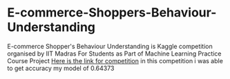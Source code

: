 # E-commerce-Shoppers-Behaviour-Understanding
E-commerce Shopper's Behaviour Understanding is Kaggle competition organised by IIT Madras For Students as Part of Machine Learning Practice Course Project
[Here is the link for competition](https://www.kaggle.com/competitions/e-commerce-shoppers-behaviour-understanding/overview)
in this competition i was able to get accuracy my model of 0.64373
